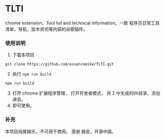 # TLTI
chrome extension，Tool list and technical information。一款 程序员日常工具清单，导航，技术资讯等内容的谷歌插件。

### 使用说明
1. 下载本项目
```
git clone https://github.com/essencemike/TLTI.git
```
2. 执行 `npm run build`
```
npm run build
```
3. 打开 chrome 扩展程序管理， 打开开发者模式， 将 2 中生成的tlti目录，添加进去。
4. 即可使用。

### 补充
本项目纯属娱乐，不可用于商用。
感谢 掘金，开源中国。